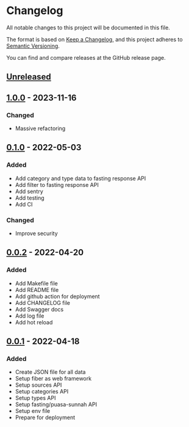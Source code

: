 # Changelog
All notable changes to this project will be documented in this file.

The format is based on [Keep a Changelog](https://keepachangelog.com/en/1.0.0/),
and this project adheres to [Semantic Versioning](https://semver.org/spec/v2.0.0.html).

You can find and compare releases at the GitHub release page.

## [Unreleased]

## [1.0.0] - 2023-11-16

### Changed
- Massive refactoring

## [0.1.0] - 2022-05-03

### Added
- Add category and type data to fasting response API
- Add filter to fasting response API
- Add sentry
- Add testing
- Add CI

### Changed
- Improve security

## [0.0.2] - 2022-04-20

### Added
- Add Makefile file
- Add README file
- Add github action for deployment
- Add CHANGELOG file
- Add Swagger docs
- Add log file
- Add hot reload

## [0.0.1] - 2022-04-18

### Added
- Create JSON file for all data
- Setup fiber as web framework
- Setup sources API
- Setup categories API
- Setup types API
- Setup fasting/puasa-sunnah API
- Setup env file
- Prepare for deployment

[Unreleased]: https://github.com/granitebps/puasa-sunnah-api/compare/main...dev
[1.0.0]: https://github.com/granitebps/puasa-sunnah-api/compare/v0.1.0...v1.0.0
[0.1.0]: https://github.com/granitebps/puasa-sunnah-api/compare/v0.0.2...v0.1.0
[0.0.2]: https://github.com/granitebps/puasa-sunnah-api/compare/v0.0.1...v0.0.2
[0.0.1]: https://github.com/granitebps/puasa-sunnah-api/releases/tag/v0.0.1